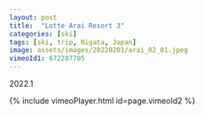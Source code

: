```yaml
---
layout: post
title:  "Lotte Arai Resort 3"
categories: [ski]
tags: [ski, trip, Nigata, Japan]
image: assets/images/20220201/arai_02_01.jpeg
vimeoId1: 672287705
---
```


2022.1

{% include vimeoPlayer.html id=page.vimeoId2 %}


